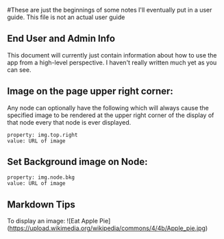 #These are just the beginnings of some notes I'll eventually put in a user guide. This file
is not an actual user guide


## End User and Admin Info

This document will currently just contain information about how to use the app from a high-level perspective. I haven't really written much yet as you can see.


## Image on the page upper right corner:

Any node can optionally have the following which will always cause the specified image to be rendered at the upper right corner of the display of that node every that node is ever displayed.

    property: img.top.right
    value: URL of image


## Set Background image on Node:

    property: img.node.bkg
    value: URL of image

## Markdown Tips

To display an image:
	![Eat Apple Pie] (https://upload.wikimedia.org/wikipedia/commons/4/4b/Apple_pie.jpg)
